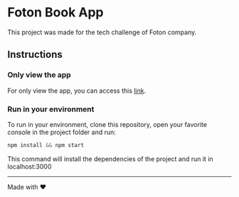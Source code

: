 # Foton Book App

This project was made for the tech challenge of Foton company.

## Instructions

### Only view the app
For only view the app, you can access this [link](https://gabrielf9.github.io/foton-book-app).

### Run in your environment
To run in your environment, clone this repository, open your favorite console in the project folder and run:
```javascript
npm install && npm start
```
This command will install the dependencies of the project and run it in localhost:3000

---

Made with ❤️